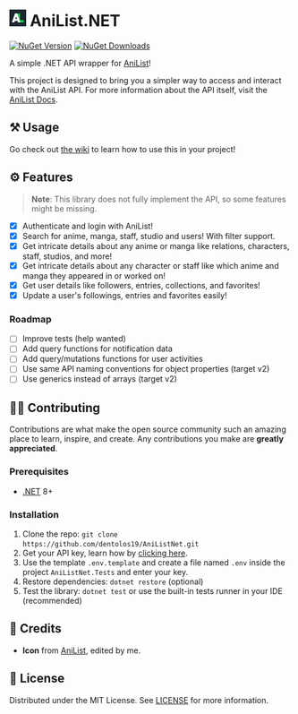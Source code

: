 <h1>
  <img src="docs/icon.png" alt="Icon" height="30">
  <span>AniList.NET</span>
</h1>

[![NuGet Version](https://img.shields.io/nuget/v/AniListNet?logo=nuget)](https://nuget.org/packages/AniListNet)
[![NuGet Downloads](https://img.shields.io/nuget/dt/AniListNet)](https://nuget.org/packages/AniListNet)

A simple .NET API wrapper for [AniList](https://anilist.co)!

This project is designed to bring you a simpler way to access and interact with the AniList API. For more information
about the API itself, visit the [AniList Docs](https://docs.anilist.co).

## ⚒️ Usage

Go check out [the wiki](https://github.com/dentolos19/AniListNet/wiki) to learn how to use this in your project!

## ⚙️ Features

> **Note**: This library does not fully implement the API, so some features might be missing.

- [x] Authenticate and login with AniList!
- [x] Search for anime, manga, staff, studio and users! With filter support.
- [x] Get intricate details about any anime or manga like relations, characters, staff, studios, and more!
- [x] Get intricate details about any character or staff like which anime and manga they appeared in or worked on!
- [x] Get user details like followers, entries, collections, and favorites!
- [x] Update a user's followings, entries and favorites easily!

### Roadmap

- [ ] Improve tests (help wanted)
- [ ] Add query functions for notification data
- [ ] Add query/mutations functions for user activities
- [ ] Use same API naming conventions for object properties (target v2)
- [ ] Use generics instead of arrays (target v2)

## 🧑‍💻 Contributing

Contributions are what make the open source community such an amazing place to learn, inspire, and create. Any contributions you make are **greatly appreciated**.

### Prerequisites

- [.NET](https://dot.net) 8+

### Installation

1. Clone the repo: `git clone https://github.com/dentolos19/AniListNet.git`
2. Get your API key, learn how by [clicking here](https://github.com/dentolos19/AniListNet/wiki/Tutorials#authenticating-with-anilist).
3. Use the template `.env.template` and create a file named `.env` inside the project `AniListNet.Tests` and enter your key.
4. Restore dependencies: `dotnet restore` (optional)
5. Test the library: `dotnet test` or use the built-in tests runner in your IDE (recommended)

## 💖 Credits

- **Icon** from [AniList](https://anilist.co), edited by me.

## 📜 License

Distributed under the MIT License. See [LICENSE](LICENSE) for more information.